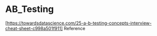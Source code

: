 # AB_Testing

[https://towardsdatascience.com/25-a-b-testing-concepts-interview-cheat-sheet-c998a501f911] Reference
